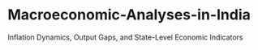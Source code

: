 # Macroeconomic-Analyses-in-India
Inflation Dynamics, Output Gaps, and State-Level Economic Indicators
